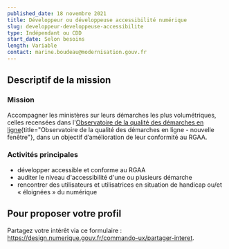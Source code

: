 ```yaml
---
published_date: 18 novembre 2021
title: Développeur ou développeuse accessibilité numérique
slug: developpeur-developpeuse-accessibilite
type: Indépendant ou CDD
start_date: Selon besoins
length: Variable
contact: marine.boudeau@modernisation.gouv.fr
---
```


## Descriptif de la mission

### Mission
Accompagner les ministères sur leurs démarches les plus volumétriques, celles recensées dans l'[Observatoire de la qualité des démarches en ligne](https://observatoire.numerique.gouv.fr){title="Observatoire de la qualité des démarches en ligne - nouvelle fenêtre"}, dans un objectif d’amélioration de leur conformité au RGAA.

### Activités principales
- développer accessible et conforme au RGAA
- auditer le niveau d'accessibilité d'une ou plusieurs démarche
- rencontrer des utilisateurs et utilisatrices en situation de handicap ou/et « éloignées » du numérique


## Pour proposer votre profil
Partagez votre intérêt via ce formulaire : https://design.numerique.gouv.fr/commando-ux/partager-interet.
